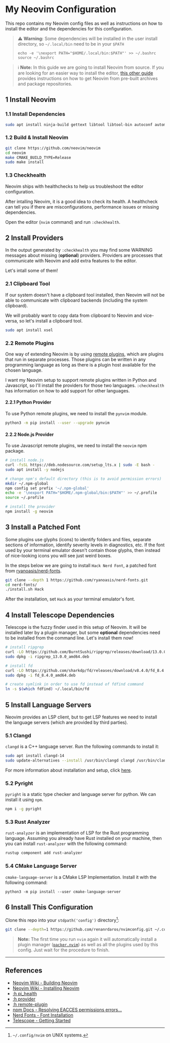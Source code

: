 # My Neovim Configuration

This repo contains my Neovim config files as well as instructions on how to install the editor and the dependencies for this configuration.

> ⚠️  **Warning:** Some dependencies will be installed in the user install directory, so `~/.local/bin` need to be in your `$PATH`
>
> ```
> echo -e '\nexport PATH="$HOME/.local/bin:$PATH"' >> ~/.bashrc
> source ~/.bashrc
> ```

> ℹ️  **Note:** In this guide we are going to install Neovim from source. If you are looking for an easier way to install the editor, [this other guide](https://github.com/neovim/neovim/wiki/Installing-Neovim) provides instructions on how to get Neovim from pre-built archives and package repositories.

## 1 Install Neovim

### 1.1 Install Dependencies

```sh
sudo apt install ninja-build gettext libtool libtool-bin autoconf automake cmake g++ pkg-config unzip curl doxygen
```

### 1.2 Build & Install Neovim

```sh
git clone https://github.com/neovim/neovim
cd neovim
make CMAKE_BUILD_TYPE=Release
sudo make install
```

### 1.3 Checkhealth

Neovim ships with healthchecks to help us troubleshoot the editor configuration.

After intalling Neovim, it is a good idea to check its health. A healthcheck can tell you if there are misconfigurations, performance issues or missing dependencies.

Open the editor (`nvim` command) and run `:checkhealth`.

## 2 Install Providers

In the output generated by `:checkhealth` you may find some WARNING messages about missing (**optional**) providers. Providers are processes that communicate with Neovim and add extra features to the editor. 

Let's intall some of them!

### 2.1 Clipboard Tool

If our system doesn't have a clipboard tool installed, then Neovim will not be able to communicate with clipboard backends (including the system clipboard).

We will probably want to copy data from clipboard to Neovim and vice-versa, so let's install a clipboard tool.

```sh
sudo apt install xsel
```

### 2.2 Remote Plugins

One way of extending Neovim is by using [remote plugins](https://neovim.io/doc/user/remote_plugin.html), which are plugins that run in separate processes. Those plugins can be written in any programming language as long as there is a plugin host available for the chosen language.

I want my Neovim setup to support remote plugins written in Python and Javascript, so I'll install the providers for those two languages. `:checkhealth` has information on how to add support for other languages.

#### 2.2.1 Python Provider

To use Python remote plugins, we need to install the `pynvim` module.

```sh
python3 -m pip install --user --upgrade pynvim
```

#### 2.2.2 Node.js Provider

To use Javascript remote plugins, we need to install the `neovim` npm package.

```sh
# install node.js
curl -fsSL https://deb.nodesource.com/setup_lts.x | sudo -E bash -
sudo apt install -y nodejs

# change npm's default directory (this is to avoid permission errors)
mkdir ~/.npm-global
npm config set prefix '~/.npm-global'
echo -e '\nexport PATH="$HOME/.npm-global/bin:$PATH"' >> ~/.profile
source ~/.profile 

# install the provider
npm install -g neovim
```

## 3 Install a Patched Font

Some plugins use glyphs (icons) to identify folders and files, separate sections of information, identify severity levels in diagnostics, etc. If the font used by your terminal emulator doesn't contain those glyphs, then instead of nice-looking icons you will see just weird boxes.

In the steps below we are going to install `Hack Nerd Font`, a patched font from [ryanoasis/nerd-fonts](https://github.com/ryanoasis/nerd-fonts).

```sh
git clone --depth 1 https://github.com/ryanoasis/nerd-fonts.git
cd nerd-fonts/
./install.sh Hack
```

After the installation, set `Hack` as your terminal emulator's font.

## 4 Install Telescope Dependencies

Telescope is the fuzzy finder used in this setup of Neovim. It will be installed later by a plugin manager, but some **optional** dependencies need to be installed from the command line. Let's install them now!

```sh
# install ripgrep
curl -LO https://github.com/BurntSushi/ripgrep/releases/download/13.0.0/ripgrep_13.0.0_amd64.deb
sudo dpkg -i ripgrep_13.0.0_amd64.deb

# install fd
curl -LO https://github.com/sharkdp/fd/releases/download/v8.4.0/fd_8.4.0_amd64.deb
sudo dpkg -i fd_8.4.0_amd64.deb

# create symlink in order to use fd instead of fdfind command
ln -s $(which fdfind) ~/.local/bin/fd
```

## 5 Install Language Servers

Neovim provides an LSP client, but to get LSP features we need to install the language servers (which are provided by third parties).

### 5.1 Clangd

`clangd` is a C++ language server. Run the following commands to install it:

```sh
sudo apt install clangd-14
sudo update-alternatives --install /usr/bin/clangd clangd /usr/bin/clangd-14 100
```

For more information about installation and setup, click [here](https://clangd.llvm.org/installation).

### 5.2 Pyright

`pyright` is a static type checker and language server for python. We can install it using `npm`.

```sh
npm i -g pyright
```

### 5.3 Rust Analyzer

`rust-analyzer` is an implementation of LSP for the Rust programming language. Assuming you already have Rust installed on your machine, then you can install `rust-analyzer` with the following command:

```sh
rustup component add rust-analyzer
```

### 5.4 CMake Language Server

`cmake-language-server` is a CMake LSP Implementation. Install it with the following command:

```
python3 -m pip install --user cmake-language-server
```

## 6 Install This Configuration

Clone this repo into your `stdpath('config')` directory[^1]:

```sh
git clone --depth=1 https://github.com/renanrdaros/nvimconfig.git ~/.config/nvim
```

> **Note:** The first time you run `nvim` again it will automatically install a plugin manager ([`packer.nvim`](https://github.com/wbthomason/packer.nvim)) as well as all the plugins used by this config. Just wait for the procedure to finish.

---
## References

- [Neovim Wiki - Building Neovim](https://github.com/neovim/neovim/wiki/Building-Neovim)
- [Neovim Wiki - Installing Neovim](https://github.com/neovim/neovim/wiki/Installing-Neovim)
- [:h pi_health](https://neovim.io/doc/user/pi_health.html)
- [:h provider](https://neovim.io/doc/user/provider.html)
- [:h remote-plugin](https://neovim.io/doc/user/remote_plugin.html)
- [npm Docs - Resolving EACCES permissions errors...](https://docs.npmjs.com/resolving-eacces-permissions-errors-when-installing-packages-globally)
- [Nerd Fonts - Font Installation](https://github.com/ryanoasis/nerd-fonts#font-installation)
- [Telescope - Getting Started](https://github.com/nvim-telescope/telescope.nvim#getting-started)

[^1]: `~/.config/nvim` on UNIX systems.
